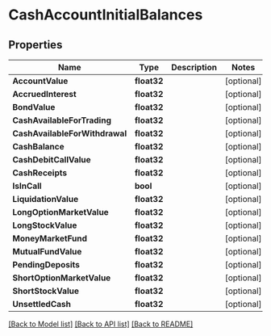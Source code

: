 # CashAccountInitialBalances

## Properties

Name | Type | Description | Notes
------------ | ------------- | ------------- | -------------
**AccountValue** | **float32** |  | [optional] 
**AccruedInterest** | **float32** |  | [optional] 
**BondValue** | **float32** |  | [optional] 
**CashAvailableForTrading** | **float32** |  | [optional] 
**CashAvailableForWithdrawal** | **float32** |  | [optional] 
**CashBalance** | **float32** |  | [optional] 
**CashDebitCallValue** | **float32** |  | [optional] 
**CashReceipts** | **float32** |  | [optional] 
**IsInCall** | **bool** |  | [optional] 
**LiquidationValue** | **float32** |  | [optional] 
**LongOptionMarketValue** | **float32** |  | [optional] 
**LongStockValue** | **float32** |  | [optional] 
**MoneyMarketFund** | **float32** |  | [optional] 
**MutualFundValue** | **float32** |  | [optional] 
**PendingDeposits** | **float32** |  | [optional] 
**ShortOptionMarketValue** | **float32** |  | [optional] 
**ShortStockValue** | **float32** |  | [optional] 
**UnsettledCash** | **float32** |  | [optional] 

[[Back to Model list]](../README.md#documentation-for-models) [[Back to API list]](../README.md#documentation-for-api-endpoints) [[Back to README]](../README.md)


